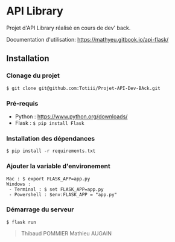 # API Library

Projet d'API Library réalisé en cours de dev' back.

Documentation d'utilisation: https://mathyeu.gitbook.io/api-flask/

## Installation

### Clonage du projet

    $ git clone git@github.com:Totiii/Projet-API-Dev-BAck.git
    
### Pré-requis
- Python : https://www.python.org/downloads/
- Flask : `$ pip install Flask`

### Installation des dépendances

    $ pip install -r requirements.txt
    
### Ajouter la variable d'environement

    Mac : $ export FLASK_APP=app.py
    Windows : 
     - Terminal : $ set FLASK_APP=app.py
     - Powershell : $env:FLASK_APP = "app.py"
    
### Démarrage  du serveur
    
    $ flask run

> Thibaud POMMIER 
> Mathieu AUGAIN
